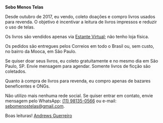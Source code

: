 **Sebo Menos Telas**

Desde outubro de 2017, eu vendo, coleto doações e compro livros usados para revenda. O objetivo é incentivar a leitura de livros impressos e reduzir o uso de telas.

Os livros são vendidos apenas via [Estante Virtual](https://www.estantevirtual.com.br/sebos-e-livreiros/sebo-menos-telas); não tenho loja física.

Os pedidos são entregues pelos Correios em todo o Brasil ou, sem custo, no bairro da Mooca, em São Paulo.

Se quiser doar seus livros, eu coleto gratuitamente e no mesmo dia em São Paulo, SP. Envie mensagem para agendar. Somente livros de ficção são coletados.

Quanto à compra de livros para revenda, eu compro apenas de bazares beneficentes e ONGs.

Não utilizo mais nenhuma rede social. Se quiser entrar em contato, envie mensagem pelo WhatsApp: [(11) 98135-0566](https://wa.me/5511981350566) ou e-mail: sebomenostelas@gmail.com.

Boas leituras!
[Andrews Guerreiro](https://github.com/andguerreiro)

